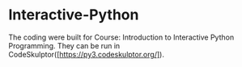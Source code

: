 # Interactive-Python

The coding were built for Course: Introduction to Interactive Python Programming. They can be run in CodeSkulptor([https://py3.codeskulptor.org/]).
